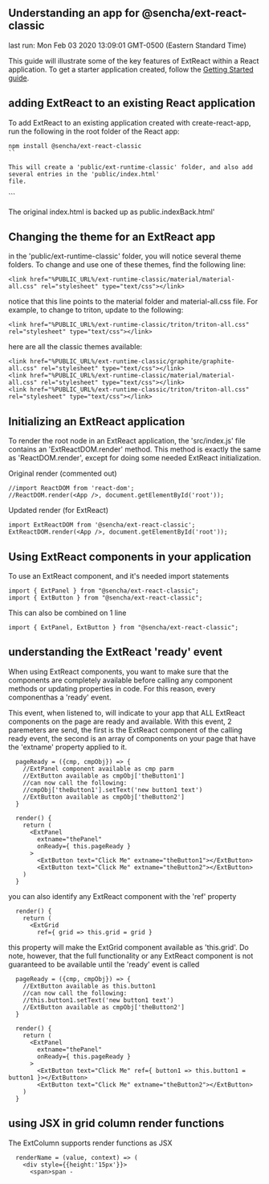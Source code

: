 ## Understanding an app for @sencha/ext-react-classic

last run: Mon Feb 03 2020 13:09:01 GMT-0500 (Eastern Standard Time)

This guide will illustrate some of the key features of ExtReact within a React application.
To get a starter application created,
follow the [Getting Started guide](https://github.com/sencha/ext-react/blob/ext-react-7.1.1/packages/ext-react-classic/GETTING_STARTED.md).

## adding ExtReact to an existing React application

To add ExtReact to an existing application created with create-react-app, run the following
in the root folder of the React app:

```
npm install @sencha/ext-react-classic
``

This will create a 'public/ext-runtime-classic' folder, and also add several entries in the 'public/index.html'
file.

```
<script src="%PUBLIC_URL%/ext-runtime-classic/classic.engine.js"></script>
<link href="%PUBLIC_URL%/ext-runtime-classic/material/material-all.css" rel="stylesheet" type="text/css"></link>
```

The original index.html is backed up as public.indexBack.html'


## Changing the theme for an ExtReact app

in the 'public/ext-runtime-classic' folder, you will notice several theme folders.  To change
and use one of these themes, find the following line:

```
<link href="%PUBLIC_URL%/ext-runtime-classic/material/material-all.css" rel="stylesheet" type="text/css"></link>
```

notice that this line points to the material folder and material-all.css file.  For example, to change to triton, update to the following:

```
<link href="%PUBLIC_URL%/ext-runtime-classic/triton/triton-all.css" rel="stylesheet" type="text/css"></link>
```


here are all the classic themes available:

```
<link href="%PUBLIC_URL%/ext-runtime-classic/graphite/graphite-all.css" rel="stylesheet" type="text/css"></link>
<link href="%PUBLIC_URL%/ext-runtime-classic/material/material-all.css" rel="stylesheet" type="text/css"></link>
<link href="%PUBLIC_URL%/ext-runtime-classic/triton/triton-all.css" rel="stylesheet" type="text/css"></link>

```





## Initializing an ExtReact application

To render the root node in an ExtReact application, the 'src/index.js' file contains
an 'ExtReactDOM.render' method.  This method is exactly the same as 'ReactDOM.render', except for
doing some needed ExtReact initialization.

Original render (commented out)
```
//import ReactDOM from 'react-dom';
//ReactDOM.render(<App />, document.getElementById('root'));
```

Updated render (for ExtReact)
```
import ExtReactDOM from '@sencha/ext-react-classic';
ExtReactDOM.render(<App />, document.getElementById('root'));
```

## Using ExtReact components in your application

To use an ExtReact component, and it's needed import statements

```
import { ExtPanel } from "@sencha/ext-react-classic";
import { ExtButton } from "@sencha/ext-react-classic";
```

This can also be combined on 1 line

```
import { ExtPanel, ExtButton } from "@sencha/ext-react-classic";
```

## understanding the ExtReact 'ready' event

When using ExtReact components, you want to make sure that the components are completely available
before calling any component methods or updating properties in code.
For this reason, every componenthas a 'ready' event.

This event, when listened to, will indicate to your app that ALL ExtReact components on the page are
ready and available.  With this event, 2 paremeters are send, the first is the ExtReact component of
the calling ready event,
the second is an array of components on your page that have the 'extname' property applied to it.

```
  pageReady = ({cmp, cmpObj}) => {
    //ExtPanel component available as cmp parm
    //ExtButton available as cmpObj['theButton1']
    //can now call the following:
    //cmpObj['theButton1'].setText('new button1 text')
    //ExtButton available as cmpObj['theButton2']
  }

  render() {
    return (
      <ExtPanel
        extname="thePanel"
        onReady={ this.pageReady }
      >
        <ExtButton text="Click Me" extname="theButton1"></ExtButton>
        <ExtButton text="Click Me" extname="theButton2"></ExtButton>
    )
  }
```

you can also identify any ExtReact component with the 'ref' property

```
  render() {
    return (
      <ExtGrid
        ref={ grid => this.grid = grid }
```

this property will make the ExtGrid component available as 'this.grid'.  Do note, however, that the
full functionality or any ExtReact component is not guaranteed to be available until the 'ready' event is called

```
  pageReady = ({cmp, cmpObj}) => {
    //ExtButton available as this.button1
    //can now call the following:
    //this.button1.setText('new button1 text')
    //ExtButton available as cmpObj['theButton2']
  }

  render() {
    return (
      <ExtPanel
        extname="thePanel"
        onReady={ this.pageReady }
      >
        <ExtButton text="Click Me" ref={ button1 => this.button1 = button1 }></ExtButton>
        <ExtButton text="Click Me" extname="theButton2"></ExtButton>
    )
  }
```

## using JSX in grid column render functions

The ExtColumn supports render functions as JSX

```
  renderName = (value, context) => (
    <div style={{height:'15px'}}>
      <span>span - 